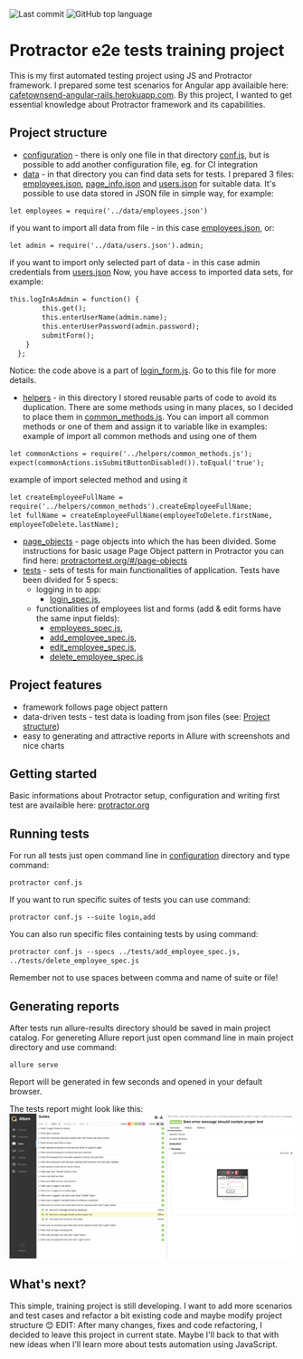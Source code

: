 ![Last commit](https://img.shields.io/github/last-commit/startrug/CafeTownsend.ProtractorTests?color=9cf&logo=git)
![GitHub top language](https://img.shields.io/github/languages/top/startrug/CafeTownsend.ProtractorTests?color=blue)

# Protractor e2e tests training project

This is my first automated testing project using JS and Protractor framework. I prepared some test scenarios for Angular app availaible here: [cafetownsend-angular-rails.herokuapp.com](http://cafetownsend-angular-rails.herokuapp.com).
By this project, I wanted to get essential knowledge about Protractor framework and its capabilities.

## Project structure
- [configuration](configuration) - there is only one file in that directory [conf.js](configuration/conf.js), but is possible to add another configuration file, eg. for CI integration
- [data](data) - in that directory you can find data sets for tests. I prepared 3 files: [employees.json](data/employees.json), [page_info.json](data/page_info.json) and [users.json](data/users.json) for suitable data. It's possible to use data stored in JSON file in simple way, for example:
```
let employees = require('../data/employees.json')
```
if you want to import all data from file - in this case [employees.json](data/employees.json), or:
```
let admin = require('../data/users.json').admin;
```
if you want to import only selected part of data - in this case admin credentials from [users.json](data/users.json)
Now, you have access to imported data sets, for example:
```
this.logInAsAdmin = function() {
        this.get();
        this.enterUserName(admin.name);
        this.enterUserPassword(admin.password);
        submitForm();
    }
  };
  ```
  Notice: the code above is a part of [login_form.js](page_objects/login_form.js). Go to this file for more details.

- [helpers](helpers) - in this directory I stored reusable parts of code to avoid its duplication. There are some methods using in many places, so I decided to place them in [common_methods.js](helpers/common_methods.js). You can import all common methods or one of them and assign it to variable like in examples:
example of import all common methods and using one of them
```
let commonActions = require('../helpers/common_methods.js');
expect(commonActions.isSubmitButtonDisabled()).toEqual('true');
```
example of import selected method and using it
```
let createEmployeeFullName = require('../helpers/common_methods').createEmployeeFullName;
let fullName = createEmployeeFullName(employeeToDelete.firstName, employeeToDelete.lastName);
```
- [page_objects](page_objects) - page objects into which the has been divided. Some instructions for basic usage Page Object pattern in Protractor you can find here: [protractortest.org/#/page-objects](https://www.protractortest.org/#/page-objects)
- [tests](tests) -  sets of tests for main functionalities of application. Tests have been divided for 5 specs:
  - logging in to app:
    - [login_spec.js](tests/login_spec.js),
  - functionalities of employees list and forms (add & edit forms have the same input fields):
    - [employees_spec.js](tests/employees_spec.js),
    - [add_employee_spec.js](tests/add_employee_spec.js),
    - [edit_employee_spec.js](tests/edit_employee_spec.js),
    - [delete_employee_spec.js](tests/delete_employee_spec.js)

## Project features
- framework follows page object pattern
- data-driven tests - test data is loading from json files (see: [Project structure](README.md#Project-structure))
- easy to generating and attractive reports in Allure with screenshots and nice charts

## Getting started
Basic informations about Protractor setup, configuration and writing first test are availaible here: [protractor.org](https://www.protractortest.org/#/)

## Running tests
For run all tests just open command line in [configuration](configuration) directory and type command:
```
protractor conf.js
```
If you want to run specific suites of tests you can use command:
```
protractor conf.js --suite login,add
```
You can also run specific files containing tests by using command:
```
protractor conf.js --specs ../tests/add_employee_spec.js, ../tests/delete_employee_spec.js
```
Remember not to use spaces between comma and name of suite or file!

## Generating reports
After tests run allure-results directory should be saved in main project catalog. For genereting Allure report just open command line in main project directory and use command:
```
allure serve
```
Report will be generated in few seconds and opened in your default browser.

The tests report might look like this:
![Allure report screenshot](https://github.com/startrug/CafeTownsend.ProtractorTests/blob/master/readme_screenshots/sample_report.png?raw=true)

## What's next?
This simple, training project is still developing. I want to add more scenarios and test cases and refactor a bit existing code and maybe modify project structure :blush:
EDIT: After many changes, fixes and code refactoring, I decided to leave this project in current state. Maybe I'll back to that with new ideas when I'll learn more about tests automation using JavaScript.